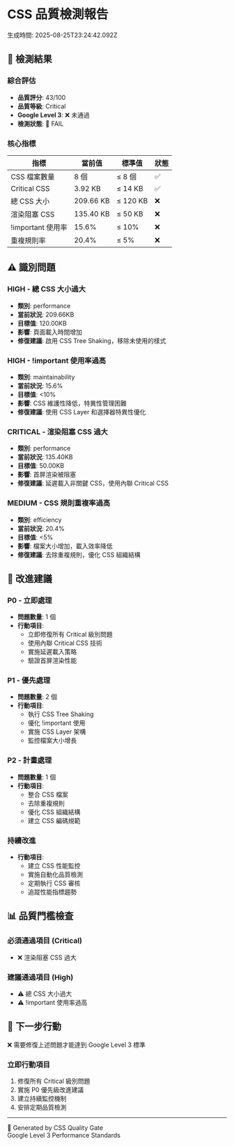 # CSS 品質檢測報告

生成時間: 2025-08-25T23:24:42.092Z

## 🎯 檢測結果

### 綜合評估
- **品質評分**: 43/100
- **品質等級**: Critical
- **Google Level 3**: ❌ 未通過
- **檢測狀態**: 🔴 FAIL

### 核心指標

| 指標 | 當前值 | 標準值 | 狀態 |
|------|--------|--------|------|
| CSS 檔案數量 | 8 個 | ≤ 8 個 | ✅ |
| Critical CSS | 3.92 KB | ≤ 14 KB | ✅ |
| 總 CSS 大小 | 209.66 KB | ≤ 120 KB | ❌ |
| 渲染阻塞 CSS | 135.40 KB | ≤ 50 KB | ❌ |
| !important 使用率 | 15.6% | ≤ 10% | ❌ |
| 重複規則率 | 20.4% | ≤ 5% | ❌ |

## ⚠️  識別問題

### HIGH - 總 CSS 大小過大
- **類別**: performance
- **當前狀況**: 209.66KB
- **目標值**: 120.00KB  
- **影響**: 頁面載入時間增加
- **修復建議**: 啟用 CSS Tree Shaking，移除未使用的樣式

### HIGH - !important 使用率過高
- **類別**: maintainability
- **當前狀況**: 15.6%
- **目標值**: <10%  
- **影響**: CSS 維護性降低，特異性管理困難
- **修復建議**: 使用 CSS Layer 和選擇器特異性優化

### CRITICAL - 渲染阻塞 CSS 過大
- **類別**: performance
- **當前狀況**: 135.40KB
- **目標值**: 50.00KB  
- **影響**: 首屏渲染被阻塞
- **修復建議**: 延遲載入非關鍵 CSS，使用內聯 Critical CSS

### MEDIUM - CSS 規則重複率過高
- **類別**: efficiency
- **當前狀況**: 20.4%
- **目標值**: <5%  
- **影響**: 檔案大小增加，載入效率降低
- **修復建議**: 去除重複規則，優化 CSS 組織結構


## 🔧 改進建議

### P0 - 立即處理
- **問題數量**: 1 個
- **行動項目**:
  - 立即修復所有 Critical 級別問題
  - 使用內聯 Critical CSS 技術
  - 實施延遲載入策略
  - 驗證首屏渲染性能

### P1 - 優先處理
- **問題數量**: 2 個
- **行動項目**:
  - 執行 CSS Tree Shaking
  - 優化 !important 使用
  - 實施 CSS Layer 架構
  - 監控檔案大小增長

### P2 - 計畫處理
- **問題數量**: 1 個
- **行動項目**:
  - 整合 CSS 檔案
  - 去除重複規則
  - 優化 CSS 組織結構
  - 建立 CSS 編碼規範

### 持續改進

- **行動項目**:
  - 建立 CSS 性能監控
  - 實施自動化品質檢測
  - 定期執行 CSS 審核
  - 追蹤性能指標趨勢


## 📊 品質門檻檢查

### 必須通過項目 (Critical)
- ❌ 渲染阻塞 CSS 過大

### 建議通過項目 (High)
- ⚠️  總 CSS 大小過大
- ⚠️  !important 使用率過高

## 🚀 下一步行動

❌ 需要修復上述問題才能達到 Google Level 3 標準

### 立即行動項目
1. 修復所有 Critical 級別問題
2. 實施 P0 優先級改進建議  
3. 建立持續監控機制
4. 安排定期品質檢測

---
🎯 Generated by CSS Quality Gate  
Google Level 3 Performance Standards
